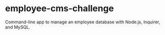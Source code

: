 # employee-cms-challenge
Command-line app to manage an employee database with Node.js, Inquirer, and MySQL.
